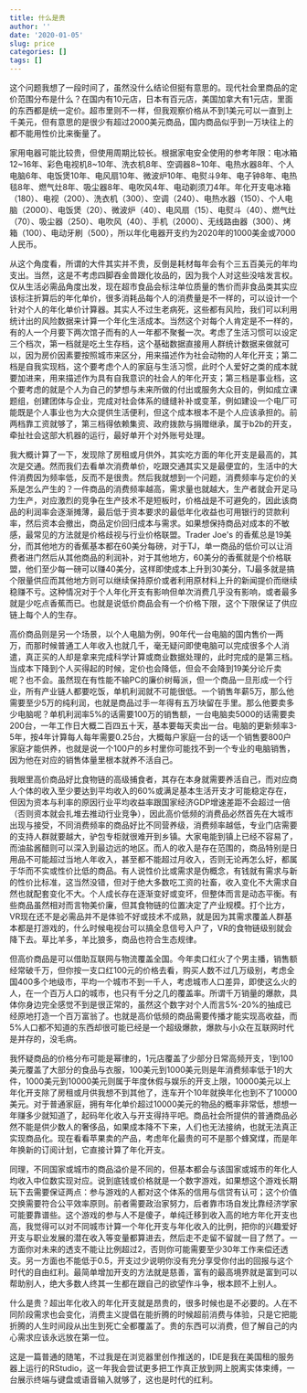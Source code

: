 ```yaml
---
title: 什么是贵
author: ''
date: '2020-01-05'
slug: price
categories: []
tags: []
---
```


这个问题我想了一段时间了，虽然没什么结论但挺有意思的。现代社会里商品的定价范围分布是什么？在国内有10元店，日本有百元店，美国加拿大有1元店，里面的东西都是统一定价。超市里则不一样，但我观察价格从不到1美元可以一直到上千美元，但有意思的是很少有超过2000美元商品，国内商品似乎到一万块往上的都不能用性价比来衡量了。

家用电器可能比较贵，但使用周期比较长。根据家电安全使用的参考年限：电冰箱12~16年、彩色电视机8~10年、洗衣机8年、空调器8~10年、电热水器8年、个人电脑6年、电饭煲10年、电风扇10年、微波炉10年、电熨斗9年、电子钟8年、电热毯8年、燃气灶8年、吸尘器8年、电吹风4年、电动剃须刀4年。年化开支电冰箱（180）、电视（200）、洗衣机（300）、空调（240）、电热水器（150）、个人电脑（2000）、电饭煲（20）、微波炉（40）、电风扇（15）、电熨斗（40）、燃气灶（70）、吸尘器（250）、电吹风（40）、手机（2000）、无线路由器（300）、烤箱（100）、电动牙刷（500），所以年化电器开支约为2020年的1000美金或7000人民币。

从这个角度看，所谓的大件其实并不贵，反倒是耗材每年会有个三五百美元的年均支出。当然，这是不考虑四脚吞金兽跟化妆品的，因为我个人对这些没啥发言权。仅从生活必需品角度出发，现在超市食品会标注单位质量的售价而非食品类其实应该标注折算后的年化单价，很多消耗品每个人的消费量是不一样的，可以设计一个针对个人的年化单价计算器。其实人不过生老病死，这些都有风险，我们可以利用统计出的风险数据来计算一个年化生活成本。当然这个对每个人肯定是不一样的，有的人一个月要下两次馆子而有的人一年都不聚餐一次。考虑了生活习惯可以设定三个档次，第一档就是吃土生存档，这个基础数据直接用人群统计数据来做就可以，因为房价因素要按照城市来区分，用来描述作为社会动物的人年化开支；第二档是自我实现档，这个要考虑个人的家庭与生活习惯，此时个人爱好之类的成本就要加进来，用来描述作为具有自我意识的社会人的年化开支；第三档是事业档，这个要考虑的就是个人为自己的梦想与未来所做的付出或服务大众目的，例如成立课题组，创建团体与企业，完成对社会体系的缝缝补补或变革，例如建设一个电厂可能既是个人事业也为大众提供生活便利，但这个成本根本不是个人应该承担的。前两档靠工资就够了，第三档得依赖集资、政府拨款与捐赠继承，属于b2b的开支，牵扯社会这部大机器的运行，最好单开个对外账号处理。

我大概计算了一下，发现除了房租或月供外，其实吃方面的年化开支是最高的，其次是交通。然而我们去看单次消费单价，吃跟交通其实又是最便宜的，生活中的大件消费因为频率低，反而不是很贵。然后我就想到一个问题，消费频率与定价的关系是怎么产生的？一件商品的消费频率越高，需求量也就越大，生产者就会开足马力生产，对应激烈的竞争在生产技术不是短板时，价格战是不可避免的，因此该商品的利润率会逐渐摊薄，最后低于资本要求的最低年化收益也可用银行的贷款利率，然后资本会撤出，商品定价回归成本与需求。如果想保持商品对成本的不敏感，最常见的方法就是价格歧视与行业价格联盟。Trader Joe's 的香蕉总是19美分，而其他地方的香蕉基本都在60美分每磅，对于TJ，单一商品的低价可以让消费者进门然后从其他商品的利润补，对于其他地方，60美分的香蕉就是个价格联盟，他们至少每一磅可以赚40美分，这样即使成本上升到30美分，TJ最多就是搞个限量供应而其他地方则可以继续保持原价或者利用原材料上升的新闻提价而继续稳赚不亏。这种情况对于个人年化开支有影响但单次消费几乎没有影响，或者最多就是少吃点香蕉而已。也就是说低价商品会有一个价格下限，这个下限保证了供应链上每个人的生存。

高价商品则是另一个场景，以个人电脑为例，90年代一台电脑的国内售价一两万，而那时候普通工人年收入也就几千，毫无疑问即使电脑可以完成很多个人消遣，真正买的人却是拿来完成科学计算或商业数据处理的，此时完成的是第三档。当成本下降到个人买得起的时候，定价也会降低，但会不会降到19美分论斤卖呢？也不会。虽然现在有性能不输PC的廉价树莓派，但一个商品一旦形成一个行业，所有产业链人都要吃饭，单机利润就不可能很低。一个销售年薪5万，那么他需要至少5万的纯利润，也就是商品过手一年得有五万块留在手里。那么他要卖多少电脑呢？单机利润率5%的话需要100万的销售额，一台电脑卖5000的话需要卖200台，一年工作日大概二百四五十天，基本要每天卖出一台。电脑的更新频率3-5年，按4年计算每人每年需要0.25台，大概每户家庭一台的话一个销售要800户家庭才能供养，也就是说一个100户的乡村里你可能找不到一个专业的电脑销售，因为他在对应的销售体量里根本就养不活自己。

我眼里高价商品好比食物链的高级捕食者，其存在本身就需要养活自己，而对应商人个体的收入至少要达到平均收入的60%或满足基本生活开支才可能稳定存在，但因为资本与利率的原因行业平均收益率跟国家经济GDP增速差距不会超过一倍（否则资本就会扎堆去推动行业竞争），因此高价低频的消费品必然首先在大城市出现与接受，不同消费频率的商品好比不同营养级，消费频率越低，专业门店需要的支持人群就要越大，驴包专柜就很难开到乡镇。大家电能到镇上已经不容易了，而油盐酱醋则可以深入到最边远的地区。而人的收入是存在范围的，商品特别是日用品不可能超过当地人年收入，甚至都不能超过月收入，否则无论再怎么好，都属于华而不实或性价比低的商品。有人说性价比或需求是伪概念，有钱就有需求与新的性价比标准，这当然没错，但对于绝大多数吃工资的社畜，收入变化不大需求自然也就配套变化不大。个人成长存在逐渐变好或变坏，但整体而言是动态平衡。有些商品虽然相对而言物美价廉，但其食物链的位置决定了产业规模。打个比方，VR现在还不是必需品并不是体验不好或技术不成熟，就是因为其需求覆盖人群基本都是打游戏的，什么时候电视台可以搞全息信号入户了，VR的食物链级别就会降下去。草比羊多，羊比狼多，商品也符合生态规律。

但高价商品是可以借助互联网与物流覆盖全国。今年卖口红火了个男主播，销售额经常破千万，但你按一支口红100元的价格去看，购买人数不过几万级别，考虑全国400多个地级市，平均一个城市不到一千人，考虑城市人口差异，即使这么火的人，在一个百万人口的城市，也只有千分之几的覆盖率。所谓千万销量的爆款，具体你身边完全感觉不到是很正常的，虽然这个数字对个人而言5%-20%的抽成已经原地打造一个百万富翁了。也就是高价低频的商品需要传播才能实现高收益，而5%人口都不知道的东西却很可能已经是一个超级爆款，爆款与小众在互联网时代是并存的，没毛病。

我怀疑商品的价格分布可能是幂律的，1元店覆盖了少部分日常高频开支，1到100美元覆盖了大部分的食品与衣服，100美元到1000美元则是年消费频率低于1的大件，1000美元到10000美元则属于年度休假与娱乐的开支上限，10000美元以上年化开支除了房租或月供我想不到其他了，连车开个10年就换年化也到不了10000美元。对于普通家庭，拥有年化单价超过10000美元的物品的概率非常低，想想一年赚多少就知道了，起码年化收入与开支得持平吧。商品社会所提供的普通商品必然不能是供少数人的奢侈品，如果成本降不下来，人们也无法接纳，也就无法真正实现商品化。现在看看苹果卖的产品，考虑年化最贵的可不是那个蜂窝煤，而是年年换新的订阅计划，它直接计算了年化开支。

同理，不同国家或城市的商品溢价是不同的，但基本都会与该国家或城市的年化人均收入中位数实现对应。说到底钱或价格就是一个数字游戏，如果想这个游戏长期玩下去需要保证两点：参与游戏的人都对这个体系的信用与信贷有认可；这个价值交换需要符合公平效率原则。前者需要政治家努力，后者靠市场自发比靠经济学家可能要靠谱些。这个游戏的参与人不是傻子，单纯迁移到收入高的地方年化开支也高，我觉得可以对不同城市计算一个年化开支与年化收入的比例，把你的兴趣爱好开支与职业发展的潜在收入等变量都算进去，然后走不走留不留就一目了然了。一方面你对未来的透支不能让比例超过2，否则你可能需要至少30年工作来偿还透支。另一方面也不能低于0.5，开支过少说明你没有充分享受你付出的回报与这个时代的自由红利。最简单增加开支的方法就是慈善，富有的最高境界就是富到可以帮助别人，绝大多数人终其一生都在跟自己的欲望作斗争，根本顾不上别人。

什么是贵？超出年化收入的年化开支就是昂贵的，很多时候也是不必要的。人在不同阶段需求也会变化，消费主义提倡在能折腾的时候超前消费与体验，只是它把能折腾的人生时间段从出生到死亡全都覆盖了。贵的东西可以消费，但了解自己的内心需求应该永远放在第一位。

这是一篇普通的随笔，不过我是在浏览器里创作推送的，IDE是我在美国租的服务器上运行的RStudio，这一年我会尝试更多把工作真正放到网上脱离实体束缚，一台展示终端与键盘或语音输入就够了，这也是时代的红利。
